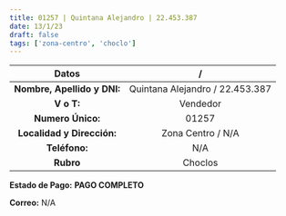 ```yaml
---
title: 01257 | Quintana Alejandro | 22.453.387
date: 13/1/23
draft: false
tags: ['zona-centro', 'choclo']
---
```


|          **Datos**          |                /                |
|:---------------------------:|:-------------------------------:|
| **Nombre, Apellido y DNI:** | Quintana Alejandro / 22.453.387 |
|          **V o T:**         |             Vendedor            |
|      **Numero Único:**      |              01257              |
|  **Localidad y Dirección:** |        Zona Centro / N/A        |
|        **Teléfono:**        |               N/A               |
|          **Rubro**          |             Choclos             |

**Estado de Pago:** **PAGO COMPLETO**

**Correo:** N/A
